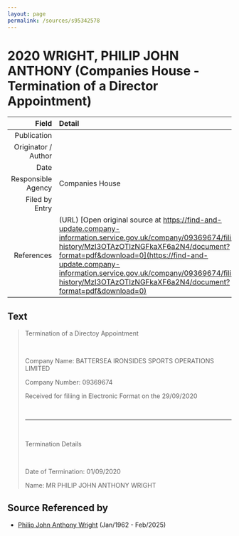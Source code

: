 ```yaml
---
layout: page
permalink: /sources/s95342578
---
```


# 2020 WRIGHT, PHILIP JOHN ANTHONY (Companies House - Termination of a Director Appointment)

Field | Detail
---:|:---
Publication | 
Originator / Author | 
Date | 
Responsible Agency | Companies House
Filed by Entry | 
References | (URL) [Open original source at https://find-and-update.company-information.service.gov.uk/company/09369674/filing-history/MzI3OTAzOTIzNGFkaXF6a2N4/document?format=pdf&download=0](https://find-and-update.company-information.service.gov.uk/company/09369674/filing-history/MzI3OTAzOTIzNGFkaXF6a2N4/document?format=pdf&download=0)

## Text

> Termination of a Directoy Appointment
>
> <br/>
>
> Company Name: BATTERSEA IRONSIDES SPORTS OPERATIONS LIMITED
>
> Company Number: 09369674
>
> Received for filiing in Electronic Format on the 29/09/2020
>
> <br/>
>
> ---
>
> <br/>
>
> Termination Details
>
> <br/>
>
> Date of Termination: 01/09/2020
>
> Name: MR PHILIP JOHN ANTHONY WRIGHT
>

## Source Referenced by

* [Philip John Anthony Wright](../people/@66352546@-philip-john-anthony-wright-b1962-1-d2025-2.md) (Jan/1962 - Feb/2025)
